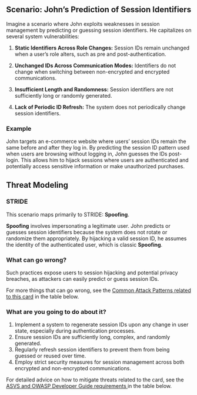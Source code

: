 ## Scenario: John’s Prediction of Session Identifiers

Imagine a scenario where John exploits weaknesses in session management by predicting or guessing session identifiers. He capitalizes on several system vulnerabilities:

1. **Static Identifiers Across Role Changes:** Session IDs remain unchanged when a user’s role alters, such as pre and post-authentication.

2. **Unchanged IDs Across Communication Modes:** Identifiers do not change when switching between non-encrypted and encrypted communications.

3. **Insufficient Length and Randomness:** Session identifiers are not sufficiently long or randomly generated.

4. **Lack of Periodic ID Refresh:** The system does not periodically change session identifiers.

### Example

John targets an e-commerce website where users’ session IDs remain the same before and after they log in. By predicting the session ID pattern used when users are browsing without logging in, John guesses the IDs post-login. This allows him to hijack sessions where users are authenticated and potentially access sensitive information or make unauthorized purchases.

## Threat Modeling

### STRIDE

This scenario maps primarily to STRIDE: **Spoofing**.

**Spoofing** involves impersonating a legitimate user.
John predicts or guesses session identifiers because the system does not rotate or randomize them appropriately.
By hijacking a valid session ID, he assumes the identity of the authenticated user, which is classic **Spoofing**.

### What can go wrong?

Such practices expose users to session hijacking and potential privacy breaches, as attackers can easily predict or guess session IDs.

For more things that can go wrong, see the [Common Attack Patterns related to this card](#mapping 'Common Attack Patterns related to this card [internal]') in the table below.

### What are you going to do about it?

1. Implement a system to regenerate session IDs upon any change in user state, especially during authentication processes.
2. Ensure session IDs are sufficiently long, complex, and randomly generated.
3. Regularly refresh session identifiers to prevent them from being guessed or reused over time.
4. Employ strict security measures for session management across both encrypted and non-encrypted communications.

For detailed advice on how to mitigate threats related to the card, see the [ASVS and OWASP Developer Guide requirements ](#mapping 'ASVS and OWASP Developer Guide requirements [internal]') in the table below.
